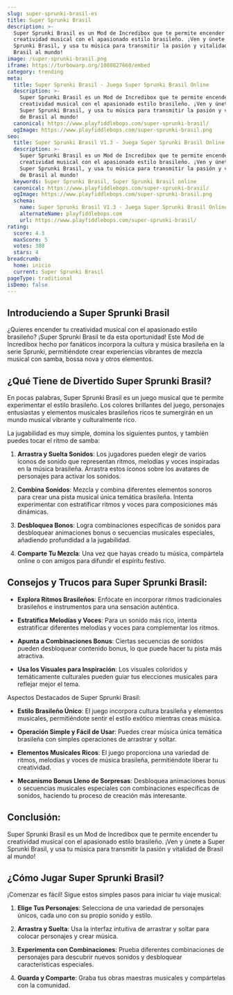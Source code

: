 ```yaml
---
slug: super-sprunki-brasil-es
title: Super Sprunki Brasil
description: >-
  Super Sprunki Brasil es un Mod de Incredibox que te permite encender tu
  creatividad musical con el apasionado estilo brasileño. ¡Ven y únete a Super
  Sprunki Brasil, y usa tu música para transmitir la pasión y vitalidad de
  Brasil al mundo!
image: /super-sprunki-brasil.png
iframe: https://turbowarp.org/1080827660/embed
category: trending
meta:
  title: Super Sprunki Brasil - Juega Super Sprunki Brasil Online
  description: >-
    Super Sprunki Brasil es un Mod de Incredibox que te permite encender tu
    creatividad musical con el apasionado estilo brasileño. ¡Ven y únete a
    Super Sprunki Brasil, y usa tu música para transmitir la pasión y vitalidad
    de Brasil al mundo!
  canonical: https://www.playfiddlebops.com/super-sprunki-brasil/
  ogImage: https://www.playfiddlebops.com/super-sprunki-brasil.png
seo:
  title: Super Sprunki Brasil V1.3 - Juega Super Sprunki Brasil Online
  description: >-
    Super Sprunki Brasil es un Mod de Incredibox que te permite encender tu
    creatividad musical con el apasionado estilo brasileño. ¡Ven y únete a
    Super Sprunki Brasil, y usa tu música para transmitir la pasión y vitalidad
    de Brasil al mundo!
  keywords: Super Sprunki Brasil, Super Sprunki Brasil online
  canonical: https://www.playfiddlebops.com/super-sprunki-brasil/
  ogImage: https://www.playfiddlebops.com/super-sprunki-brasil.png
  schema:
    name: Super Sprunki Brasil V1.3 - Juega Super Sprunki Brasil Online
    alternateName: playfiddlebops.com
    url: https://www.playfiddlebops.com/super-sprunki-brasil/
rating:
  score: 4.3
  maxScore: 5
  votes: 380
  stars: 4
breadcrumb:
  home: inicio
  current: Super Sprunki Brasil
pageType: traditional
isDemo: false
---
```


## Introduciendo a Super Sprunki Brasil

¿Quieres encender tu creatividad musical con el apasionado estilo brasileño? ¡Super Sprunki Brasil te da esta oportunidad! Este Mod de Incredibox hecho por fanáticos incorpora la cultura y música brasileña en la serie Sprunki, permitiéndote crear experiencias vibrantes de mezcla musical con samba, bossa nova y otros elementos.

## ¿Qué Tiene de Divertido Super Sprunki Brasil?

En pocas palabras, Super Sprunki Brasil es un juego musical que te permite experimentar el estilo brasileño. Los colores brillantes del juego, personajes entusiastas y elementos musicales brasileños ricos te sumergirán en un mundo musical vibrante y culturalmente rico.

La jugabilidad es muy simple, domina los siguientes puntos, y también puedes tocar el ritmo de samba:

1. **Arrastra y Suelta Sonidos**: Los jugadores pueden elegir de varios íconos de sonido que representan ritmos, melodías y voces inspiradas en la música brasileña. Arrastra estos íconos sobre los avatares de personajes para activar los sonidos.

1. **Combina Sonidos**: Mezcla y combina diferentes elementos sonoros para crear una pista musical única temática brasileña. Intenta experimentar con estratificar ritmos y voces para composiciones más dinámicas.

1. **Desbloquea Bonos**: Logra combinaciones específicas de sonidos para desbloquear animaciones bonus o secuencias musicales especiales, añadiendo profundidad a la jugabilidad.

1. **Comparte Tu Mezcla**: Una vez que hayas creado tu música, compártela online o con amigos para difundir el espíritu festivo.

## Consejos y Trucos para Super Sprunki Brasil:

- **Explora Ritmos Brasileños**: Enfócate en incorporar ritmos tradicionales brasileños e instrumentos para una sensación auténtica.

- **Estratifica Melodías y Voces**: Para un sonido más rico, intenta estratificar diferentes melodías y voces para complementar los ritmos.

- **Apunta a Combinaciones Bonus**: Ciertas secuencias de sonidos pueden desbloquear contenido bonus, lo que puede hacer tu pista más atractiva.

- **Usa los Visuales para Inspiración**: Los visuales coloridos y temáticamente culturales pueden guiar tus elecciones musicales para reflejar mejor el tema.

Aspectos Destacados de Super Sprunki Brasil:

- **Estilo Brasileño Único**: El juego incorpora cultura brasileña y elementos musicales, permitiéndote sentir el estilo exótico mientras creas música.

- **Operación Simple y Fácil de Usar**: Puedes crear música única temática brasileña con simples operaciones de arrastrar y soltar.

- **Elementos Musicales Ricos**: El juego proporciona una variedad de ritmos, melodías y voces de música brasileña, permitiéndote liberar tu creatividad.

- **Mecanismo Bonus Lleno de Sorpresas**: Desbloquea animaciones bonus o secuencias musicales especiales con combinaciones específicas de sonidos, haciendo tu proceso de creación más interesante.

## Conclusión:

Super Sprunki Brasil es un Mod de Incredibox que te permite encender tu creatividad musical con el apasionado estilo brasileño. ¡Ven y únete a Super Sprunki Brasil, y usa tu música para transmitir la pasión y vitalidad de Brasil al mundo!

## ¿Cómo Jugar Super Sprunki Brasil?

¡Comenzar es fácil! Sigue estos simples pasos para iniciar tu viaje musical:

1. **Elige Tus Personajes**: Selecciona de una variedad de personajes únicos, cada uno con su propio sonido y estilo.

1. **Arrastra y Suelta**: Usa la interfaz intuitiva de arrastrar y soltar para colocar personajes y crear música.

1. **Experimenta con Combinaciones**: Prueba diferentes combinaciones de personajes para descubrir nuevos sonidos y desbloquear características especiales.

1. **Guarda y Comparte**: Graba tus obras maestras musicales y compártelas con la comunidad.